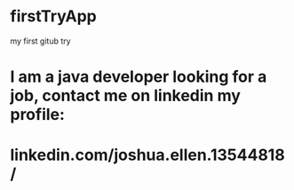 # firstTryApp
my first gitub try

# I am a java developer looking for a job, contact me on linkedin my profile:
# linkedin.com/joshua.ellen.13544818/
